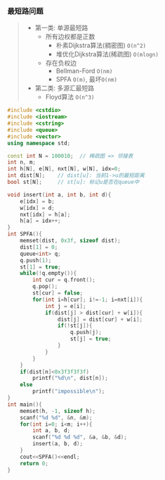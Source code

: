 ### 最短路问题
> - 第一类: 单源最短路
>   - 所有边权都是正数
>       - 朴素Dijkstra算法(稠密图)  `O(n^2)`
>       - 堆优化Dijkstra算法(稀疏图)  `O(mlogn)`
>   - 存在负权边
>       - Bellman-Ford  `O(nm)`
>       - SPFA  `O(m)`, 最坏`O(nm)`
> - 第二类: 多源汇最短路
>   - Floyd算法  `O(n^3)`


```CPP
#include <cstdio>
#include <iostream>
#include <cstring>
#include <queue>
#include <vector>
using namespace std;

const int N = 100010;  // 稀疏图 => 邻接表
int n, m;
int h[N], e[N], nxt[N], w[N], idx=0;
int dist[N];    // dist[u]: 当前1->u的最短距离
bool st[N];     // st[u]: 标记u是否在queue中

void insert(int a, int b, int d){
    e[idx] = b;
    w[idx] = d;
    nxt[idx] = h[a];
    h[a] = idx++;
}
int SPFA(){
    memset(dist, 0x3f, sizeof dist);
    dist[1] = 0;
    queue<int> q;
    q.push(1);
    st[1] = true;
    while(!q.empty()){
        int cur = q.front();
        q.pop();
        st[cur] = false;
        for(int i=h[cur]; i!=-1; i=nxt[i]){
            int j = e[i];
            if(dist[j] > dist[cur] + w[i]){
                dist[j] = dist[cur] + w[i];
                if(!st[j]){
                    q.push(j);
                    st[j] = true;
                }
            }
        }
    }
    if(dist[n]<0x3f3f3f3f)
        printf("%d\n", dist[n]);
    else
        printf("impossible\n");
}
int main(){
    memset(h, -1, sizeof h);
    scanf("%d %d", &n, &m);
    for(int i=0; i<m; i++){
        int a, b, d;
        scanf("%d %d %d", &a, &b, &d);
        insert(a, b, d);
    }
    cout<<SPFA()<<endl;
    return 0;
}
```